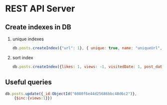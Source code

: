 # REST API Server
## Create indexes in DB
1. unique indexes
    ```javascript
    db.posts.createIndex({"url": 1}, { unique: true, name: "uniqueUrl", background: true })
    ```
2. sort index 
    ```javascript
    db.posts.createIndex({likes: 1, views: -1, visitedDate: 1, post_date: -1, topic: 1 })
    ```
       
## Useful queries
```javascript
db.posts.update({_id:ObjectId("6080f6e44d25686bbc48d6c2")}, 
    {$inc:{views:1}})
```